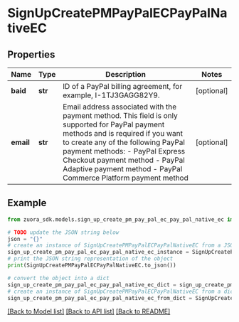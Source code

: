 # SignUpCreatePMPayPalECPayPalNativeEC


## Properties

Name | Type | Description | Notes
------------ | ------------- | ------------- | -------------
**baid** | **str** | ID of a PayPal billing agreement, for example, I-1TJ3GAGG82Y9.  | [optional] 
**email** | **str** | Email address associated with the payment method. This field is only supported for PayPal payment methods and is required if you want to create any of the following PayPal payment methods:   - PayPal Express Checkout payment method    - PayPal Adaptive payment method   - PayPal Commerce Platform payment method | [optional] 

## Example

```python
from zuora_sdk.models.sign_up_create_pm_pay_pal_ec_pay_pal_native_ec import SignUpCreatePMPayPalECPayPalNativeEC

# TODO update the JSON string below
json = "{}"
# create an instance of SignUpCreatePMPayPalECPayPalNativeEC from a JSON string
sign_up_create_pm_pay_pal_ec_pay_pal_native_ec_instance = SignUpCreatePMPayPalECPayPalNativeEC.from_json(json)
# print the JSON string representation of the object
print(SignUpCreatePMPayPalECPayPalNativeEC.to_json())

# convert the object into a dict
sign_up_create_pm_pay_pal_ec_pay_pal_native_ec_dict = sign_up_create_pm_pay_pal_ec_pay_pal_native_ec_instance.to_dict()
# create an instance of SignUpCreatePMPayPalECPayPalNativeEC from a dict
sign_up_create_pm_pay_pal_ec_pay_pal_native_ec_from_dict = SignUpCreatePMPayPalECPayPalNativeEC.from_dict(sign_up_create_pm_pay_pal_ec_pay_pal_native_ec_dict)
```
[[Back to Model list]](../README.md#documentation-for-models) [[Back to API list]](../README.md#documentation-for-api-endpoints) [[Back to README]](../README.md)


